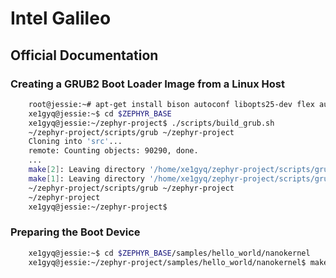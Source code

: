Intel Galileo
==

## Official Documentation

### Creating a GRUB2 Boot Loader Image from a Linux Host

```sh
    root@jessie:~# apt-get install bison autoconf libopts25-dev flex automake
    xe1gyq@jessie:~$ cd $ZEPHYR_BASE
    xe1gyq@jessie:~/zephyr-project$ ./scripts/build_grub.sh
    ~/zephyr-project/scripts/grub ~/zephyr-project
    Cloning into 'src'...
    remote: Counting objects: 90290, done.
    ...
    make[2]: Leaving directory '/home/xe1gyq/zephyr-project/scripts/grub/src/util/bash-completion.d'
    make[1]: Leaving directory '/home/xe1gyq/zephyr-project/scripts/grub/src'
    ~/zephyr-project/scripts/grub ~/zephyr-project
    ~/zephyr-project
    xe1gyq@jessie:~/zephyr-project$ 
```

### Preparing the Boot Device

```sh
    xe1gyq@jessie:~$ cd $ZEPHYR_BASE/samples/hello_world/nanokernel
    xe1gyq@jessie:~/zephyr-project/samples/hello_world/nanokernel$ make BOARD=galileo
```
